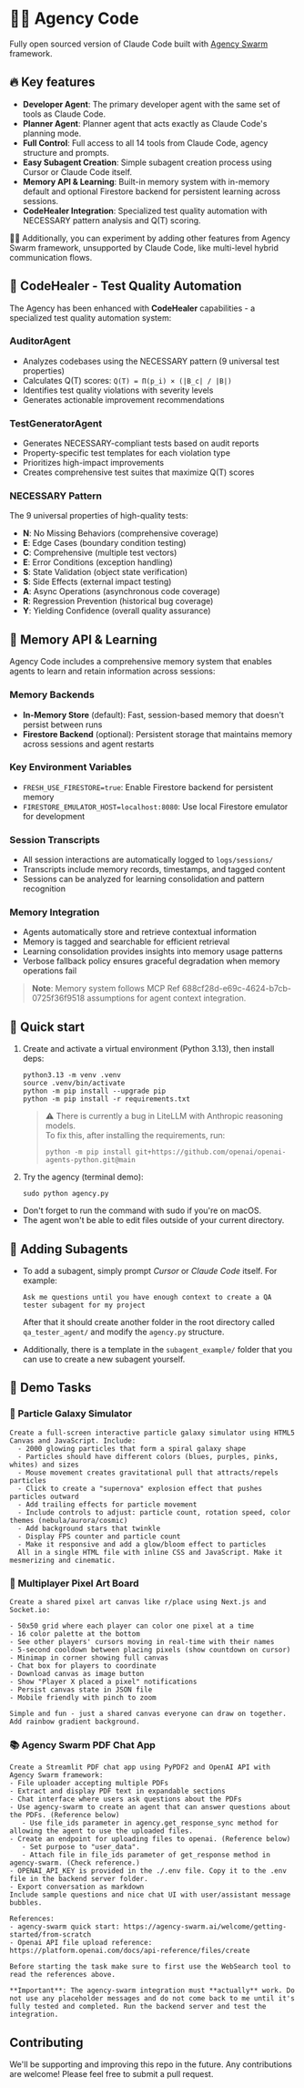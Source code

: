 # 👨‍💻 Agency Code

Fully open sourced version of Claude Code built with [Agency Swarm](https://agency-swarm.ai/welcome/overview) framework.

## 🔥 Key features

- **Developer Agent**: The primary developer agent with the same set of tools as Claude Code.
- **Planner Agent**: Planner agent that acts exactly as Claude Code's planning mode.
- **Full Control**: Full access to all 14 tools from Claude Code, agency structure and prompts.
- **Easy Subagent Creation**: Simple subagent creation process using Cursor or Claude Code itself.
- **Memory API & Learning**: Built-in memory system with in-memory default and optional Firestore backend for persistent learning across sessions.
- **CodeHealer Integration**: Specialized test quality automation with NECESSARY pattern analysis and Q(T) scoring.

👨‍💻 Additionally, you can experiment by adding other features from Agency Swarm framework, unsupported by Claude Code, like multi-level hybrid communication flows.

## 🏥 CodeHealer - Test Quality Automation

The Agency has been enhanced with **CodeHealer** capabilities - a specialized test quality automation system:

### AuditorAgent
- Analyzes codebases using the NECESSARY pattern (9 universal test properties)
- Calculates Q(T) scores: `Q(T) = Π(p_i) × (|B_c| / |B|)`
- Identifies test quality violations with severity levels
- Generates actionable improvement recommendations

### TestGeneratorAgent
- Generates NECESSARY-compliant tests based on audit reports
- Property-specific test templates for each violation type
- Prioritizes high-impact improvements
- Creates comprehensive test suites that maximize Q(T) scores

### NECESSARY Pattern
The 9 universal properties of high-quality tests:
- **N**: No Missing Behaviors (comprehensive coverage)
- **E**: Edge Cases (boundary condition testing)
- **C**: Comprehensive (multiple test vectors)
- **E**: Error Conditions (exception handling)
- **S**: State Validation (object state verification)
- **S**: Side Effects (external impact testing)
- **A**: Async Operations (asynchronous code coverage)
- **R**: Regression Prevention (historical bug coverage)
- **Y**: Yielding Confidence (overall quality assurance)

## 🧠 Memory API & Learning

Agency Code includes a comprehensive memory system that enables agents to learn and retain information across sessions:

### Memory Backends
- **In-Memory Store** (default): Fast, session-based memory that doesn't persist between runs
- **Firestore Backend** (optional): Persistent storage that maintains memory across sessions and agent restarts

### Key Environment Variables
- `FRESH_USE_FIRESTORE=true`: Enable Firestore backend for persistent memory
- `FIRESTORE_EMULATOR_HOST=localhost:8080`: Use local Firestore emulator for development

### Session Transcripts
- All session interactions are automatically logged to `logs/sessions/`
- Transcripts include memory records, timestamps, and tagged content
- Sessions can be analyzed for learning consolidation and pattern recognition

### Memory Integration
- Agents automatically store and retrieve contextual information
- Memory is tagged and searchable for efficient retrieval
- Learning consolidation provides insights into memory usage patterns
- Verbose fallback policy ensures graceful degradation when memory operations fail

> **Note**: Memory system follows MCP Ref 688cf28d-e69c-4624-b7cb-0725f36f9518 assumptions for agent context integration.

## 🚀 Quick start

1. Create and activate a virtual environment (Python 3.13), then install deps:

   ```
   python3.13 -m venv .venv
   source .venv/bin/activate
   python -m pip install --upgrade pip
   python -m pip install -r requirements.txt
   ```

   > ⚠️ There is currently a bug in LiteLLM with Anthropic reasoning models.  
   > To fix this, after installing the requirements, run:
   >
   > ```
   > python -m pip install git+https://github.com/openai/openai-agents-python.git@main
   > ```

2. Try the agency (terminal demo):

   ```
   sudo python agency.py
   ```

- Don't forget to run the command with sudo if you're on macOS.
- The agent won't be able to edit files outside of your current directory.

## 🔧 Adding Subagents

- To add a subagent, simply prompt _Cursor_ or _Claude Code_ itself. For example:

  ```
  Ask me questions until you have enough context to create a QA tester subagent for my project
  ```

  After that it should create another folder in the root directory called `qa_tester_agent/` and modify the `agency.py` structure.

- Additionally, there is a template in the `subagent_example/` folder that you can use to create a new subagent yourself.

## 📝 Demo Tasks

### 🌌 Particle Galaxy Simulator

```
Create a full-screen interactive particle galaxy simulator using HTML5 Canvas and JavaScript. Include:
  - 2000 glowing particles that form a spiral galaxy shape
  - Particles should have different colors (blues, purples, pinks, whites) and sizes
  - Mouse movement creates gravitational pull that attracts/repels particles
  - Click to create a "supernova" explosion effect that pushes particles outward
  - Add trailing effects for particle movement
  - Include controls to adjust: particle count, rotation speed, color themes (nebula/aurora/cosmic)
  - Add background stars that twinkle
  - Display FPS counter and particle count
  - Make it responsive and add a glow/bloom effect to particles
  All in a single HTML file with inline CSS and JavaScript. Make it mesmerizing and cinematic.
```

### 🎨 Multiplayer Pixel Art Board

```
Create a shared pixel art canvas like r/place using Next.js and Socket.io:

- 50x50 grid where each player can color one pixel at a time
- 16 color palette at the bottom
- See other players' cursors moving in real-time with their names
- 5-second cooldown between placing pixels (show countdown on cursor)
- Minimap in corner showing full canvas
- Chat box for players to coordinate
- Download canvas as image button
- Show "Player X placed a pixel" notifications
- Persist canvas state in JSON file
- Mobile friendly with pinch to zoom

Simple and fun - just a shared canvas everyone can draw on together. Add rainbow gradient background.
```

### 📚 Agency Swarm PDF Chat App

```
Create a Streamlit PDF chat app using PyPDF2 and OpenAI API with Agency Swarm framework:
- File uploader accepting multiple PDFs
- Extract and display PDF text in expandable sections
- Chat interface where users ask questions about the PDFs
- Use agency-swarm to create an agent that can answer questions about the PDFs. (Reference below)
   - Use file_ids parameter in agency.get_response_sync method for allowing the agent to use the uploaded files.
- Create an endpoint for uploading files to openai. (Reference below)
   - Set purpose to "user_data".
   - Attach file in file_ids parameter of get_response method in agency-swarm. (Check reference.)
- OPENAI_API_KEY is provided in the ./.env file. Copy it to the .env file in the backend server folder.
- Export conversation as markdown
Include sample questions and nice chat UI with user/assistant message bubbles.

References:
- agency-swarm quick start: https://agency-swarm.ai/welcome/getting-started/from-scratch
- Openai API file upload reference: https://platform.openai.com/docs/api-reference/files/create

Before starting the task make sure to first use the WebSearch tool to read the references above.

**Important**: The agency-swarm integration must **actually** work. Do not use any placeholder messages and do not come back to me until it's fully tested and completed. Run the backend server and test the integration.
```

## Contributing

We'll be supporting and improving this repo in the future. Any contributions are welcome! Please feel free to submit a pull request.
